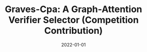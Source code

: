 ---
title: "Graves-Cpa: A Graph-Attention Verifier Selector (Competition Contribution)"
date: 2022-01-01
venue: "Tools and Algorithms for the Construction and Analysis of Systems - 28th International Conference, TACAS 2022, Held as Part of the European Joint Conferences on Theory and Practice of Software, ETAPS 2022, Munich, Germany, April 2-7, 2022, Proceedings, Part II"
paperurl: https://doi.org/10.1007/978-3-030-99527-0_28
authors: "Will Leeson and Matthew B Dwyer"
---